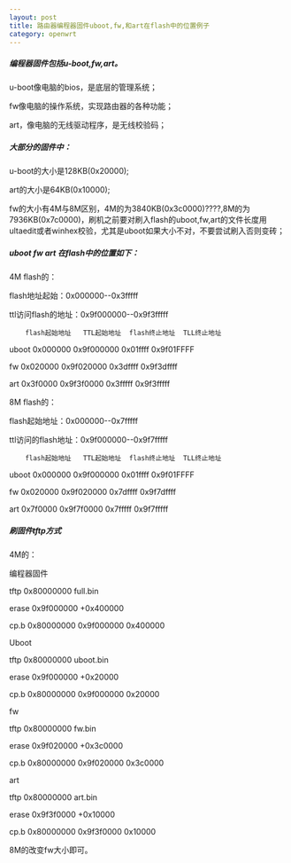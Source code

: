 ```yaml
---
layout: post
title: 路由器编程器固件uboot,fw,和art在flash中的位置例子
category: openwrt
---
```


##### 编程器固件包括u-boot,fw,art。

u-boot像电脑的bios，是底层的管理系统；

fw像电脑的操作系统，实现路由器的各种功能；

art，像电脑的无线驱动程序，是无线校验码；

##### 大部分的固件中：

u-boot的大小是128KB(0x20000);

art的大小是64KB(0x10000);

fw的大小有4M与8M区别，4M的为3840KB(0x3c0000)????,8M的为7936KB(0x7c0000)，刷机之前要对刷入flash的uboot,fw,art的文件长度用ultaedit或者winhex校验，尤其是uboot如果大小不对，不要尝试刷入否则变砖；

##### uboot fw art 在flash中的位置如下：

4M flash的：

flash地址起始：0x000000--0x3fffff

ttl访问flash的地址：0x9f000000--0x9f3fffff

        flash起始地址   TTL起始地址  flash终止地址  TLL终止地址

uboot   0x000000        0x9f000000   0x01ffff       0x9f01FFFF

fw      0x020000        0x9f020000   0x3dffff       0x9f3dffff

art     0x3f0000        0x9f3f0000   0x3fffff       0x9f3fffff

8M flash的：

flash起始地址：0x000000--0x7fffff

ttl访问的flash地址：0x9f000000--0x9f7fffff

        flash起始地址   TTL起始地址  flash终止地址  TLL终止地址

uboot   0x000000        0x9f000000   0x01ffff       0x9f01FFFF

fw      0x020000        0x9f020000   0x7dffff       0x9f7dffff

art     0x7f0000        0x9f7f0000   0x7fffff       0x9f7fffff

##### 刷固件tftp方式

4M的：

编程器固件

tftp 0x80000000 full.bin

erase 0x9f000000 +0x400000

cp.b 0x80000000 0x9f000000 0x400000

Uboot

tftp 0x80000000 uboot.bin

erase 0x9f000000 +0x20000

cp.b 0x80000000 0x9f000000 0x20000

fw

tftp 0x80000000 fw.bin

erase 0x9f020000 +0x3c0000

cp.b 0x80000000 0x9f020000 0x3c0000

art

tftp 0x80000000 art.bin

erase 0x9f3f0000 +0x10000

cp.b 0x80000000 0x9f3f0000 0x10000

8M的改变fw大小即可。


